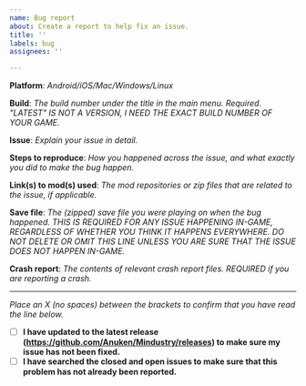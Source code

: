 ```yaml
---
name: Bug report
about: Create a report to help fix an issue.
title: ''
labels: bug
assignees: ''

---
```


**Platform**: *Android/iOS/Mac/Windows/Linux*

**Build**: *The build number under the title in the main menu. Required. "LATEST" IS NOT A VERSION, I NEED THE EXACT BUILD NUMBER OF YOUR GAME.*

**Issue**: *Explain your issue in detail.*

**Steps to reproduce**: *How you happened across the issue, and what exactly you did to make the bug happen.*

**Link(s) to mod(s) used**: *The mod repositories or zip files that are related to the issue, if applicable.*

**Save file**: *The (zipped) save file you were playing on when the bug happened. THIS IS REQUIRED FOR ANY ISSUE HAPPENING IN-GAME, REGARDLESS OF WHETHER YOU THINK IT HAPPENS EVERYWHERE. DO NOT DELETE OR OMIT THIS LINE UNLESS YOU ARE SURE THAT THE ISSUE DOES NOT HAPPEN IN-GAME.*

**Crash report**: *The contents of relevant crash report files. REQUIRED if you are reporting a crash.*

---

*Place an X (no spaces) between the brackets to confirm that you have read the line below.*  
- [ ] **I have updated to the latest release (https://github.com/Anuken/Mindustry/releases) to make sure my issue has not been fixed.**
- [ ] **I have searched the closed and open issues to make sure that this problem has not already been reported.**
